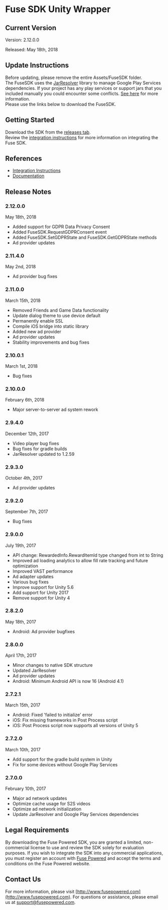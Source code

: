 # Fuse SDK Unity Wrapper

## Current Version

Version: 2.12.0.0

Released: May 18th, 2018

## Update Instructions
Before updating, please remove the entire Assets/FuseSDK folder.  
The FuseSDK uses the [JarResolver](https://github.com/googlesamples/unity-jar-resolver) library to manage Google Play Services dependencies.
If your project has any play services or support jars that you included manually you could encounter some conflicts.
[See here](https://wiki.fusepowered.com/index.php?title=Unity#Using_JarResolver) for more information.  
Please use the links below to download the FuseSDK.


## Getting Started

Download the SDK from the [releases tab](https://github.com/fusepowered/FuseSDKUnity/releases).  
Review the [integration instructions](https://wiki.fusepowered.com/index.php?title=Unity) for more information on integrating the Fuse SDK.

## References

* [Integration Instructions](https://wiki.fusepowered.com/index.php?title=Unity)
* [Documentation](http://fusepowered.github.io/FuseSDKUnity/)

## Release Notes

### 2.12.0.0
May 18th, 2018
* Added support for GDPR Data Privacy Consent
* Added FuseSDK.RequestGDPRConsent event
* Added FuseSDK.SetGDPRState and FuseSDK.GetGDPRState methods
* Ad provider updates

### 2.11.4.0
May 2nd, 2018
* Ad provider bug fixes

### 2.11.0.0
March 15th, 2018
* Removed Friends and Game Data functionality
* Update dialog theme to use device default
* Permanently enable SSL
* Compile iOS bridge into static library
* Added new ad provider
* Ad provider updates
* Stability improvements and bug fixes

### 2.10.0.1
March 1st, 2018
* Bug fixes

### 2.10.0.0
February 6th, 2018
* Major server-to-server ad system rework

### 2.9.4.0
December 12th, 2017
* Video player bug fixes
* Bug fixes for gradle builds
* JarResolver updated to 1.2.59

### 2.9.3.0
October 4th, 2017
* Ad provider updates

### 2.9.2.0
September 7th, 2017
* Bug fixes

### 2.9.0.0
July 19th, 2017
* API change: RewardedInfo.RewardItemId type changed from int to String
* Improved ad loading analytics to allow fill rate tracking and future optimization
* Improved VAST performance
* Ad adapter updates
* Various bug fixes
* Improve support for Unity 5.6
* Add support for Unity 2017
* Remove support for Unity 4

### 2.8.2.0
May 18th, 2017
* Android: Ad provider bugfixes

### 2.8.0.0
April 17th, 2017
* Minor changes to native SDK structure
* Updated JarResolver
* Ad provider updates
* Android: Minimum Android API is now 16 (Android 4.1)

### 2.7.2.1
March 15th, 2017
* Android: Fixed 'failed to initialize' error
* iOS: Fix missing frameworks in Post Process script
* iOS: Post Process script now supports all versions of Unity 5

### 2.7.2.0
March 10th, 2017
* Add support for the gradle build system in Unity
* Fix for some devices without Google Play Services

### 2.7.0.0
February 10th, 2017
* Major ad network updates
* Optimize cache usage for S2S videos
* Optimize ad network initialization
* Update JarResolver and Google Play Services dependencies


## Legal Requirements
By downloading the Fuse Powered SDK, you are granted a limited, non-commercial license to use and review the SDK solely for evaluation purposes.  If you wish to integrate the SDK into any commercial applications, you must register an account with [Fuse Powered](https://www.fusepowered.com) and accept the terms and conditions on the Fuse Powered website.

## Contact Us
For more information, please visit [http://www.fusepowered.com](http://www.fusepowered.com). For questions or assistance, please email us at [support@fusepowered.com](mailto:support@fusepowered.com).
